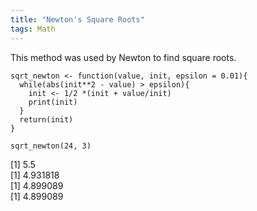 ```yaml
---
title: "Newton's Square Roots"
tags: Math
---
```


This method was used by Newton to find square roots.

```{r}
sqrt_newton <- function(value, init, epsilon = 0.01){
  while(abs(init**2 - value) > epsilon){
    init <- 1/2 *(init + value/init)
    print(init)
  }
  return(init)
}

sqrt_newton(24, 3)
```
[1] 5.5  
[1] 4.931818  
[1] 4.899089  
[1] 4.899089  